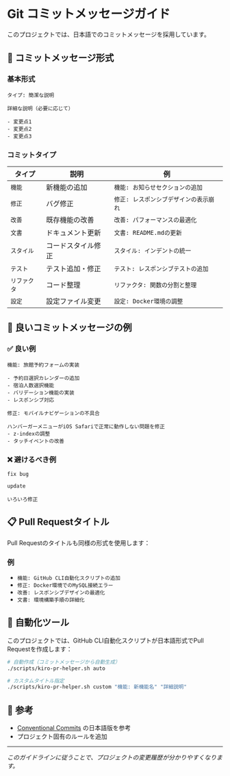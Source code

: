 # Git コミットメッセージガイド

このプロジェクトでは、日本語でのコミットメッセージを採用しています。
 
## 📝 コミットメッセージ形式

### 基本形式
```
タイプ: 簡潔な説明

詳細な説明（必要に応じて）

- 変更点1
- 変更点2
- 変更点3
```

### コミットタイプ

| タイプ | 説明 | 例 |
|--------|------|-----|
| `機能` | 新機能の追加 | `機能: お知らせセクションの追加` |
| `修正` | バグ修正 | `修正: レスポンシブデザインの表示崩れ` |
| `改善` | 既存機能の改善 | `改善: パフォーマンスの最適化` |
| `文書` | ドキュメント更新 | `文書: README.mdの更新` |
| `スタイル` | コードスタイル修正 | `スタイル: インデントの統一` |
| `テスト` | テスト追加・修正 | `テスト: レスポンシブテストの追加` |
| `リファクタ` | コード整理 | `リファクタ: 関数の分割と整理` |
| `設定` | 設定ファイル変更 | `設定: Docker環境の調整` |

## 🎯 良いコミットメッセージの例

### ✅ 良い例
```
機能: 旅館予約フォームの実装

- 予約日選択カレンダーの追加
- 宿泊人数選択機能
- バリデーション機能の実装
- レスポンシブ対応
```

```
修正: モバイルナビゲーションの不具合

ハンバーガーメニューがiOS Safariで正常に動作しない問題を修正
- z-indexの調整
- タッチイベントの改善
```

### ❌ 避けるべき例
```
fix bug
```

```
update
```

```
いろいろ修正
```

## 📋 Pull Requestタイトル

Pull Requestのタイトルも同様の形式を使用します：

### 例
- `機能: GitHub CLI自動化スクリプトの追加`
- `修正: Docker環境でのMySQL接続エラー`
- `改善: レスポンシブデザインの最適化`
- `文書: 環境構築手順の詳細化`

## 🔧 自動化ツール

このプロジェクトでは、GitHub CLI自動化スクリプトが日本語形式でPull Requestを作成します：

```bash
# 自動作成（コミットメッセージから自動生成）
./scripts/kiro-pr-helper.sh auto

# カスタムタイトル指定
./scripts/kiro-pr-helper.sh custom "機能: 新機能名" "詳細説明"
```

## 📖 参考

- [Conventional Commits](https://www.conventionalcommits.org/ja/v1.0.0/) の日本語版を参考
- プロジェクト固有のルールを追加

---

*このガイドラインに従うことで、プロジェクトの変更履歴が分かりやすくなります。*